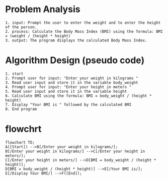 # Problem Analysis
    1. input: Prompt the user to enter the weight and to enter the height of the person.
    2. process: Calculate the Body Mass Index (BMI) using the formula: BMI = (weight / (height * height)
    3. output: The program displays the calculated Body Mass Index.

# Algorithm Design (pseudo code)
    1. start
    2. Prompt user for input: "Enter your weight in kilograms "
    3. Read user input and store it in the variable body_weight
    4. Prompt user for input: "Enter your height in meters "
    5. Read user input and store it in the variable height
    6. Calculate BMI using the formula: BMI = body_weight / (height * height)
    7. Display "Your BMI is " followed by the calculated BMI
    8. End program
# flowchrt

```mermaid
flowchart TD;
A([Start]) -->B[/Enter your weight in kilograms/];
B[/Enter your weight in kilograms/] -->C[/Enter your height in meters/];
C[/Enter your height in meters/] -->D[BMI = body_weight / (height * height)];
D[BMI = body_weight / (height * height)] -->E[/Your BMI is/];
E[/Display Your BMI/] -->F([End]);
```
